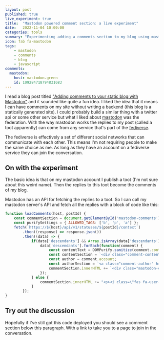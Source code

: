 ```yaml
---
layout: post
published: true
live_experiment: true
title:  "Mastodon powered comment section: a live experiment"
date:   2022-11-04 10:00:00
categories: tools
summary: "Experimenting adding a comments section to my blog using mastodon"
icon: fab fa-mastodon
tags:
    - mastodon
    - comments
    - blog
    - javascript
comments:
  mastodon:
    host: mastodon.green
    id: 109284718794831683
---
```


I read a blog post titled ["Adding comments to your static blog with Mastodon"](https://carlschwan.eu/2020/12/29/adding-comments-to-your-static-blog-with-mastodon/)
and it sounded like quite a fun idea. I liked the idea that it means I can have comments on my site without writing a
backend (this blog is a statically generated site). I could probably build a similar thing with a twitter api or some other
service but what I liked about [mastodon](https://docs.joinmastodon.org/) was the federation. With the way mastodon
works the replies to my post (called a toot apparently) can come from any service that's part of the [fediverse](https://en.wikipedia.org/wiki/Fediverse).

The fediverse is effectively a set of different social networks that can communicate with each other. This means 
I'm not requiring people to make the same choice as me. As long as they have an account on a fediverse service they 
can join the conversation.

## On with the experiment
The basic idea is that on my mastodon account I publish a toot (I'm not sure about this weird name). Then the replies to
this toot become the comments of my blog.

Mastodon has an API for fetching the replies to a toot. So I can call my mastodon server's API and fetch all the replies 
with a block of code like this:

```javascript
function loadComments(host, postId) {
    const commentSection = document.getElementById('mastodon-comments');
    const purifySettings = { ALLOWED_TAGS: ['b', 'p', 'a'] };
    fetch(`https://${host}/api/v1/statuses/${postId}/context`)
        .then((response) => response.json())
        .then((data) => {
            if(data['descendants'] && Array.isArray(data['descendants']) && data['descendants'].length > 0) {
                data['descendants'].forEach(function(comment) {
                    const contentText = DOMPurify.sanitize(comment.content, purifySettings);
                    const contentSection = `<div class="comment-content">${contentText}</div>`;
                    const author = comment.account;
                    const authorSection = `<a class="comment-author" href="${author.url}"><img src="${author.avatar_static}" alt="${author.username} avatar">${author.display_name}</a>`;
                    commentSection.innerHTML += `<div class="mastodon-comment">${authorSection}${contentSection}</div>`;
                });
            } else {
                commentSection.innerHTML += "<p><i class=\"fas fa-user-clock\"></i>No comments yet...</p>";
            }
        });
}
```

## Try out the discussion

Hopefully if I've still got this code deployed you should see a comment section below this paragraph. With a link
to take you to a page to join in the conversation.
